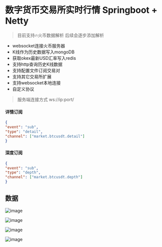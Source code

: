 # 数字货币交易所实时行情 Springboot + Netty

> 目前支持🔥火币数据解析 后续会逐步添加解析

- websocket连接火币服务器
- K线作为历史数据写入mongoDB
- 获取okex最新USD汇率写入redis
- 支持http查询历史K线数据
- 支持配置文件订阅交易对
- 支持其它交易所扩展
- 支持websocket本地连接
- 自定义协议


> 服务端连接方式  ws://ip:port/

#### 详情订阅
```json
{
"event": "sub",
"type": "detail",
"channel": ["market.btcusdt.detail"]
}
```

#### 深度订阅
```json
{
"event": "sub",
"type": "depth",
"channel": ["market.btcusdt.depth"]
}
```



## 数据
![image](https://github.com/wangbinzero/zeus/blob/master/image/deal.png)

![image](https://github.com/wangbinzero/zeus/blob/master/image/depth.png)

![image](https://github.com/wangbinzero/zeus/blob/master/image/kline.png)

![image](https://github.com/wangbinzero/zeus/blob/master/image/http_kline.png)



